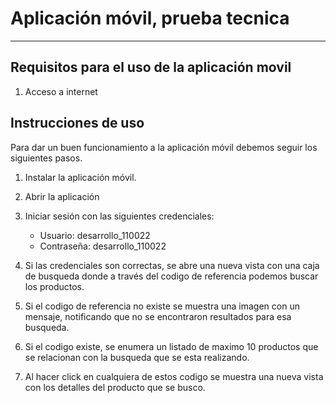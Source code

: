 # Aplicación móvil, prueba tecnica
***

## Requisitos para el uso de la aplicación movil

1. Acceso a internet

## Instrucciones de uso


Para dar un buen funcionamiento a la aplicación móvil
debemos seguir los siguientes pasos.

1. Instalar la aplicación móvil.
2. Abrir la aplicación
3. Iniciar sesión con las siguientes credenciales:
	* Usuario: desarrollo_110022
	* Contraseña: desarrollo_110022
4. Si las credenciales son correctas, se abre una nueva vista con una caja de busqueda donde a través del codigo de referencia podemos buscar los productos.

5. Si el codigo de referencia no existe se muestra una imagen con un mensaje, notificando que no se encontraron resultados para esa busqueda.

6. Si el codigo existe, se enumera un listado de maximo 10 productos que se relacionan con la busqueda que se esta realizando.

7. Al hacer click en cualquiera de estos codigo se muestra una nueva vista con los detalles del producto que se busco.